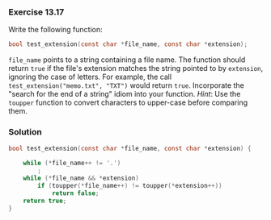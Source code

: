 ### Exercise 13.17

Write the following function:

```c
bool test_extension(const char *file_name, const char *extension);
```

`file_name` points to a string containing a file name. The function should
return `true` if the file's extension matches the string pointed to by
`extension`, ignoring the case of letters. For example, the call
`test_extension("memo.txt", "TXT")` would return `true`. Incorporate the "search
for the end of a string" idiom into your function. *Hint*: Use the `toupper`
function to convert characters to upper-case before comparing them.

### Solution

```c
bool test_extension(const char *file_name, const char *extension) {

    while (*file_name++ != '.')
        ;
    while (*file_name && *extension)
        if (toupper(*file_name++) != toupper(*extension++))
            return false;
    return true;
}
```
